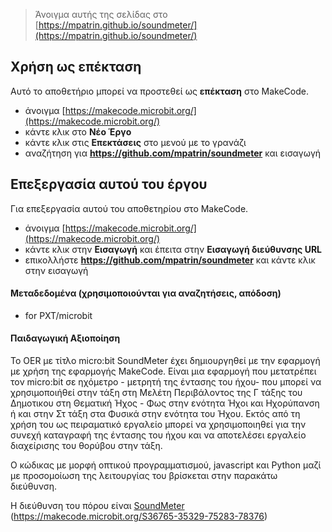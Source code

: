 
> Άνοιγμα αυτής της σελίδας στο [https://mpatrin.github.io/soundmeter/](https://mpatrin.github.io/soundmeter/)

## Χρήση ως επέκταση

Αυτό το αποθετήριο μπορεί να προστεθεί ως **επέκταση** στο MakeCode.

* άνοιγμα [https://makecode.microbit.org/](https://makecode.microbit.org/)
* κάντε κλικ στο **Νέο Έργο**
* κάντε κλικ στις **Επεκτάσεις** στο μενού με το γρανάζι
* αναζήτηση για **https://github.com/mpatrin/soundmeter** και εισαγωγή

## Επεξεργασία αυτού του έργου

Για επεξεργασία αυτού του αποθετηρίου στο MakeCode.

* άνοιγμα [https://makecode.microbit.org/](https://makecode.microbit.org/)
* κάντε κλικ στην **Εισαγωγή** και έπειτα στην **Εισαγωγή διεύθυνσης URL**
* επικολλήστε **https://github.com/mpatrin/soundmeter** και κάντε κλικ στην εισαγωγή

#### Μεταδεδομένα (χρησιμοποιούνται για αναζητήσεις, απόδοση)

* for PXT/microbit
<script src="https://makecode.com/gh-pages-embed.js"></script><script>makeCodeRender("{{ site.makecode.home_url }}", "{{ site.github.owner_name }}/{{ site.github.repository_name }}");</script>

#### Παιδαγωγική Αξιοποίηση
Το OER με τίτλο micro:bit SoundMeter έχει δημιουργηθεί με την εφαρμογή με χρήση της εφαρμογής MakeCode. Είναι μια εφαρμογή που μετατρέπει τον micro:bit σε ηχόμετρο - μετρητή της έντασης του ήχου- που μπορεί να χρησιμοποιήθεί στην τάξη στη Μελέτη Περιβάλοντος της Γ τάξης του Δημοτικου στη Θεματική Ήχος - Φως στην ενότητα Ήχοι και Ηχορύπανση ή και στην Στ τάξη στα Φυσικά στην ενότητα του Ήχου. Εκτός από τη χρήση του ως πειραματικό εργαλείο μπορεί να χρησιμοποιηθεί για την συνεχή καταγραφή της έντασης του ήχου και να αποτελέσει εργαλείο διαχείρισης του θορύβου στην τάξη.

Ο κώδικας με μορφή οπτικού προγραμματισμού, javascript και Python μαζί με προσομοίωση της λειτουργίας του βρίσκεται στην παρακάτω διεύθυνση.

Η διεύθυνση του πόρου είναι [SoundMeter](https://makecode.microbit.org/S36765-35329-75283-78376) (https://makecode.microbit.org/S36765-35329-75283-78376)
